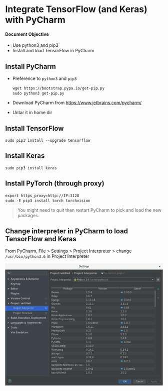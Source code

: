 # Integrate TensorFlow (and Keras) with PyCharm

#### Document Objective
- Use python3 and pip3
- Install and load TensorFlow in PyCharm

## Install PyCharm
- Preference to ```python3``` and ```pip3```
  ```
  wget https://bootstrap.pypa.io/get-pip.py
  sudo python3 get-pip.py
  ```

- Download PyCharm from https://www.jetbrains.com/pycharm/
- Untar it in home dir

## Install TensorFlow
```
sudo pip3 install --upgrade tensorflow
```

## Install Keras
```
sudo pip3 install keras
```

## Install PyTorch (through proxy)
```
export https_proxy=http://IP:3128
sudo -E pip3 install torch torchvision
```

> You might need to quit then restart PyCharm to pick and load the new packages.

## Change interpreter in PyCharm to load TensorFlow and Keras
From PyCharm, File > Settings > Project Interpreter > change ```/usr/bin/python3.6``` in Project Interpreter

<img src="../imgs/20180723_pycharm_interpreter.png" width="700px">
